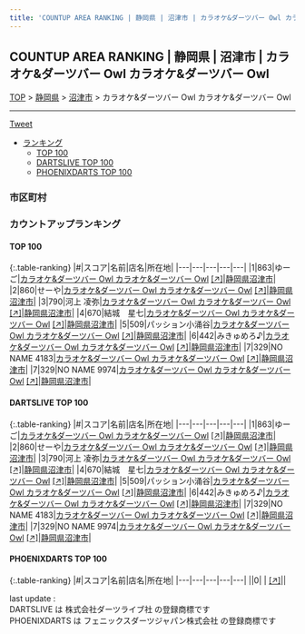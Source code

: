 ```yaml
---
title: 'COUNTUP AREA RANKING | 静岡県 | 沼津市 | カラオケ&ダーツバー Owl カラオケ&ダーツバー Owl'
---
```

## COUNTUP AREA RANKING | 静岡県 | 沼津市 | カラオケ&ダーツバー Owl カラオケ&ダーツバー Owl

[TOP](/darts/rank/) > [静岡県](/darts/rank/静岡県/) > [沼津市](/darts/rank/静岡県/沼津市/) > カラオケ&ダーツバー Owl カラオケ&ダーツバー Owl

___

<a href="https://twitter.com/share?ref_src=twsrc%5Etfw" data-text="COUNTUP AREA RANKING | 静岡県沼津市カラオケ&ダーツバー Owl カラオケ&ダーツバー Owl" class="twitter-share-button" data-hashtags="DARTSLIVE,PHOENIXDARTS,darts,ダーツ" data-show-count="false">Tweet</a>

* [ランキング](#カウントアップランキング)
    * [TOP 100](#top-100)
    * [DARTSLIVE TOP 100](#dartslive-top-100)
    * [PHOENIXDARTS TOP 100](#phoenixdarts-top-100)

### 市区町村

<ul>

</ul>

### カウントアップランキング

#### TOP 100



{:.table-ranking}
|#|スコア|名前|店名|所在地|
|---|---|---|---|---|
|1|863|<span class="rank-name-dl">ゆーご</span>|<a href="/darts/rank/shops/bb5eaf3fcc02e7500d9b047a20a7ba1e.html">カラオケ&ダーツバー Owl カラオケ&ダーツバー Owl</a> <a href="https://search.dartslive.com/jp/shop/bb5eaf3fcc02e7500d9b047a20a7ba1e">[↗]</a>|<a href="/darts/rank/静岡県/沼津市">静岡県沼津市</a>|
|2|860|<span class="rank-name-dl">せーや</span>|<a href="/darts/rank/shops/bb5eaf3fcc02e7500d9b047a20a7ba1e.html">カラオケ&ダーツバー Owl カラオケ&ダーツバー Owl</a> <a href="https://search.dartslive.com/jp/shop/bb5eaf3fcc02e7500d9b047a20a7ba1e">[↗]</a>|<a href="/darts/rank/静岡県/沼津市">静岡県沼津市</a>|
|3|790|<span class="rank-name-dl">河上 凌弥</span>|<a href="/darts/rank/shops/bb5eaf3fcc02e7500d9b047a20a7ba1e.html">カラオケ&ダーツバー Owl カラオケ&ダーツバー Owl</a> <a href="https://search.dartslive.com/jp/shop/bb5eaf3fcc02e7500d9b047a20a7ba1e">[↗]</a>|<a href="/darts/rank/静岡県/沼津市">静岡県沼津市</a>|
|4|670|<span class="rank-name-dl">結城　星七</span>|<a href="/darts/rank/shops/bb5eaf3fcc02e7500d9b047a20a7ba1e.html">カラオケ&ダーツバー Owl カラオケ&ダーツバー Owl</a> <a href="https://search.dartslive.com/jp/shop/bb5eaf3fcc02e7500d9b047a20a7ba1e">[↗]</a>|<a href="/darts/rank/静岡県/沼津市">静岡県沼津市</a>|
|5|509|<span class="rank-name-dl">パッション小涌谷</span>|<a href="/darts/rank/shops/bb5eaf3fcc02e7500d9b047a20a7ba1e.html">カラオケ&ダーツバー Owl カラオケ&ダーツバー Owl</a> <a href="https://search.dartslive.com/jp/shop/bb5eaf3fcc02e7500d9b047a20a7ba1e">[↗]</a>|<a href="/darts/rank/静岡県/沼津市">静岡県沼津市</a>|
|6|442|<span class="rank-name-dl">みきゅめろ♪</span>|<a href="/darts/rank/shops/bb5eaf3fcc02e7500d9b047a20a7ba1e.html">カラオケ&ダーツバー Owl カラオケ&ダーツバー Owl</a> <a href="https://search.dartslive.com/jp/shop/bb5eaf3fcc02e7500d9b047a20a7ba1e">[↗]</a>|<a href="/darts/rank/静岡県/沼津市">静岡県沼津市</a>|
|7|329|<span class="rank-name-dl">NO NAME 4183</span>|<a href="/darts/rank/shops/bb5eaf3fcc02e7500d9b047a20a7ba1e.html">カラオケ&ダーツバー Owl カラオケ&ダーツバー Owl</a> <a href="https://search.dartslive.com/jp/shop/bb5eaf3fcc02e7500d9b047a20a7ba1e">[↗]</a>|<a href="/darts/rank/静岡県/沼津市">静岡県沼津市</a>|
|7|329|<span class="rank-name-dl">NO NAME 9974</span>|<a href="/darts/rank/shops/bb5eaf3fcc02e7500d9b047a20a7ba1e.html">カラオケ&ダーツバー Owl カラオケ&ダーツバー Owl</a> <a href="https://search.dartslive.com/jp/shop/bb5eaf3fcc02e7500d9b047a20a7ba1e">[↗]</a>|<a href="/darts/rank/静岡県/沼津市">静岡県沼津市</a>|


#### DARTSLIVE TOP 100



{:.table-ranking}
|#|スコア|名前|店名|所在地|
|---|---|---|---|---|
|1|863|<span class="rank-name-dl">ゆーご</span>|<a href="/darts/rank/shops/bb5eaf3fcc02e7500d9b047a20a7ba1e.html">カラオケ&ダーツバー Owl カラオケ&ダーツバー Owl</a> <a href="https://search.dartslive.com/jp/shop/bb5eaf3fcc02e7500d9b047a20a7ba1e">[↗]</a>|<a href="/darts/rank/静岡県/沼津市">静岡県沼津市</a>|
|2|860|<span class="rank-name-dl">せーや</span>|<a href="/darts/rank/shops/bb5eaf3fcc02e7500d9b047a20a7ba1e.html">カラオケ&ダーツバー Owl カラオケ&ダーツバー Owl</a> <a href="https://search.dartslive.com/jp/shop/bb5eaf3fcc02e7500d9b047a20a7ba1e">[↗]</a>|<a href="/darts/rank/静岡県/沼津市">静岡県沼津市</a>|
|3|790|<span class="rank-name-dl">河上 凌弥</span>|<a href="/darts/rank/shops/bb5eaf3fcc02e7500d9b047a20a7ba1e.html">カラオケ&ダーツバー Owl カラオケ&ダーツバー Owl</a> <a href="https://search.dartslive.com/jp/shop/bb5eaf3fcc02e7500d9b047a20a7ba1e">[↗]</a>|<a href="/darts/rank/静岡県/沼津市">静岡県沼津市</a>|
|4|670|<span class="rank-name-dl">結城　星七</span>|<a href="/darts/rank/shops/bb5eaf3fcc02e7500d9b047a20a7ba1e.html">カラオケ&ダーツバー Owl カラオケ&ダーツバー Owl</a> <a href="https://search.dartslive.com/jp/shop/bb5eaf3fcc02e7500d9b047a20a7ba1e">[↗]</a>|<a href="/darts/rank/静岡県/沼津市">静岡県沼津市</a>|
|5|509|<span class="rank-name-dl">パッション小涌谷</span>|<a href="/darts/rank/shops/bb5eaf3fcc02e7500d9b047a20a7ba1e.html">カラオケ&ダーツバー Owl カラオケ&ダーツバー Owl</a> <a href="https://search.dartslive.com/jp/shop/bb5eaf3fcc02e7500d9b047a20a7ba1e">[↗]</a>|<a href="/darts/rank/静岡県/沼津市">静岡県沼津市</a>|
|6|442|<span class="rank-name-dl">みきゅめろ♪</span>|<a href="/darts/rank/shops/bb5eaf3fcc02e7500d9b047a20a7ba1e.html">カラオケ&ダーツバー Owl カラオケ&ダーツバー Owl</a> <a href="https://search.dartslive.com/jp/shop/bb5eaf3fcc02e7500d9b047a20a7ba1e">[↗]</a>|<a href="/darts/rank/静岡県/沼津市">静岡県沼津市</a>|
|7|329|<span class="rank-name-dl">NO NAME 4183</span>|<a href="/darts/rank/shops/bb5eaf3fcc02e7500d9b047a20a7ba1e.html">カラオケ&ダーツバー Owl カラオケ&ダーツバー Owl</a> <a href="https://search.dartslive.com/jp/shop/bb5eaf3fcc02e7500d9b047a20a7ba1e">[↗]</a>|<a href="/darts/rank/静岡県/沼津市">静岡県沼津市</a>|
|7|329|<span class="rank-name-dl">NO NAME 9974</span>|<a href="/darts/rank/shops/bb5eaf3fcc02e7500d9b047a20a7ba1e.html">カラオケ&ダーツバー Owl カラオケ&ダーツバー Owl</a> <a href="https://search.dartslive.com/jp/shop/bb5eaf3fcc02e7500d9b047a20a7ba1e">[↗]</a>|<a href="/darts/rank/静岡県/沼津市">静岡県沼津市</a>|


#### PHOENIXDARTS TOP 100



{:.table-ranking}
|#|スコア|名前|店名|所在地|
|---|---|---|---|---|
||0|<span class="rank-name-dl"> </span>|<a href="/darts/rank/shops/.html"></a> <a href="">[↗]</a>|<a href="/darts/rank//"></a>|


<div class="footer border-top border-gray-light mt-5 pt-3 text-right text-gray">
    last update : <span style="font-weight: italic" id="foot_last_modified"></span><br />
    DARTSLIVE は 株式会社ダーツライブ社 の登録商標です<br />
    PHOENIXDARTS は フェニックスダーツジャパン株式会社 の登録商標です<br />
</div>

<script src="https://cdnjs.cloudflare.com/ajax/libs/jquery.tablesorter/2.31.3/js/jquery.tablesorter.min.js" integrity="sha512-qzgd5cYSZcosqpzpn7zF2ZId8f/8CHmFKZ8j7mU4OUXTNRd5g+ZHBPsgKEwoqxCtdQvExE5LprwwPAgoicguNg==" crossorigin="anonymous" referrerpolicy="no-referrer"></script>
<link rel="stylesheet" href="https://cdnjs.cloudflare.com/ajax/libs/jquery.tablesorter/2.31.3/css/theme.default.min.css" integrity="sha512-wghhOJkjQX0Lh3NSWvNKeZ0ZpNn+SPVXX1Qyc9OCaogADktxrBiBdKGDoqVUOyhStvMBmJQ8ZdMHiR3wuEq8+w==" crossorigin="anonymous" referrerpolicy="no-referrer" />
<script>
$(function() {
    $(".table-ranking").tablesorter({sortList:[[0, 0]]});
    $("#foot_last_modified").text(formatDate(new Date(document.lastModified), 'yyyy-MM-dd HH:mm:ss'));
});
</script>

<script async src="https://platform.twitter.com/widgets.js" charset="utf-8"></script>